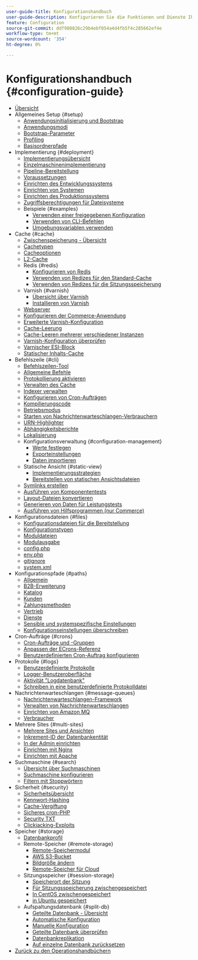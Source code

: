 ```yaml
---
user-guide-title: Konfigurationshandbuch
user-guide-description: Konfigurieren Sie die Funktionen und Dienste Ihrer Adobe Commerce-Anwendung.
feature: Configuration
source-git-commit: ddf988826c29b4ebf054a4d4fb5f4c285662ef4e
workflow-type: tm+mt
source-wordcount: '354'
ht-degree: 0%

---
```



# Konfigurationshandbuch {#configuration-guide}

+ [Übersicht](overview.md)
+ Allgemeines Setup {#setup}
   + [Anwendungsinitialisierung und Bootstrap](bootstrap/initialization.md)
   + [Anwendungsmodi](bootstrap/application-modes.md)
   + [Bootstrap-Parameter](bootstrap/set-parameters.md)
   + [Profiling](bootstrap/mage-profiler.md)
   + [Basisordnerpfade](bootstrap/mage-directory.md)
+ Implementierung {#deployment}
   + [Implementierungsübersicht](deployment/overview.md)
   + [Einzelmaschinenimplementierung](deployment/single-machine.md)
   + [Pipeline-Bereitstellung](deployment/technical-details.md)
   + [Voraussetzungen](deployment/prerequisites.md)
   + [Einrichten des Entwicklungssystems](deployment/development-system.md)
   + [Einrichten von Systemen](deployment/build-system.md)
   + [Einrichten des Produktionssystems](deployment/production-system.md)
   + [Zugriffsberechtigungen für Dateisysteme](deployment/file-system-permissions.md)
   + Beispiele {#examples}
      + [Verwenden einer freigegebenen Konfiguration](deployment/example-shared-configuration.md)
      + [Verwenden von CLI-Befehlen](deployment/example-using-cli.md)
      + [Umgebungsvariablen verwenden](deployment/example-environment-variables.md)
+ Cache {#cache}
   + [Zwischenspeicherung - Übersicht](cache/caching-overview.md)
   + [Cachetypen](cache/cache-types.md)
   + [Cacheoptionen](cache/cache-options.md)
   + [L2-Cache](cache/level-two-cache.md)
   + Redis {#redis}
      + [Konfigurieren von Redis](cache/config-redis.md)
      + [Verwenden von Redizes für den Standard-Cache](cache/redis-pg-cache.md)
      + [Verwenden von Redizes für die Sitzungsspeicherung](cache/redis-session.md)
   + Varnish {#varnish}
      + [Übersicht über Varnish](cache/config-varnish.md)
      + [Installieren von Varnish](cache/config-varnish-install.md)
   + [Webserver](cache/config-varnish-server.md)
   + [Konfigurieren der Commerce-Anwendung](cache/configure-varnish-commerce.md)
   + [Erweiterte Varnish-Konfiguration](cache/config-varnish-advanced.md)
   + [Cache-Leerung](cache/use-varnish-cache.md)
   + [Cache-Leeren mehrerer verschiedener Instanzen](cache/use-multiple-varnish-cache.md)
   + [Varnish-Konfiguration überprüfen](cache/config-varnish-final.md)
   + [Varnischer ESI-Block](cache/use-varnish-esi.md)
   + [Statischer Inhalts-Cache](cache/static-content-signing.md)
+ Befehlszeile {#cli}
   + [Befehlszeilen-Tool](cli/config-cli.md)
   + [Allgemeine Befehle](cli/common-cli-commands.md)
   + [Protokollierung aktivieren](cli/enable-logging.md)
   + [Verwalten des Cache](cli/manage-cache.md)
   + [Indexer verwalten](cli/manage-indexers.md)
   + [Konfigurieren von Cron-Aufträgen](cli/configure-cron-jobs.md)
   + [Kompilierungscode](cli/code-compiler.md)
   + [Betriebsmodus](cli/set-mode.md)
   + [Starten von Nachrichtenwarteschlangen-Verbrauchern](cli/start-message-queues.md)
   + [URN-Highlighter](cli/urn-highlighter.md)
   + [Abhängigkeitsberichte](cli/dependency-reports.md)
   + [Lokalisierung](cli/localization.md)
   + Konfigurationsverwaltung {#configuration-management}
      + [Werte festlegen](cli/set-configuration-values.md)
      + [Exporteinstellungen](cli/export-configuration.md)
      + [Daten importieren](cli/import-configuration.md)
   + Statische Ansicht {#static-view}
      + [Implementierungsstrategien](cli/static-view-file-strategy.md)
      + [Bereitstellen von statischen Ansichtsdateien](cli/static-view-file-deployment.md)
   + [Symlinks erstellen](cli/create-symlinks.md)
   + [Ausführen von Komponententests](cli/unit-tests.md)
   + [Layout-Dateien konvertieren](cli/convert-layout-files.md)
   + [Generieren von Daten für Leistungstests](cli/generate-data.md)
   + [Ausführen von Hilfsprogrammen (nur Commerce)](cli/run-support-utilities.md)
+ Konfigurationsdateien {#files}
   + [Konfigurationsdateien für die Bereitstellung](reference/deployment-files.md)
   + [Konfigurationstypen](reference/config-create-types.md)
   + [Moduldateien](reference/module-files.md)
   + [Modulausgabe](reference/disable-module-output.md)
   + [config.php](reference/config-reference-configphp.md)
   + [env.php](reference/config-reference-envphp.md)
   + [gitignore](reference/config-reference-gitignore.md)
   + [system.xml](reference/config-reference-systemxml.md)
+ Konfigurationspfade {#paths}
   + [Allgemein](reference/config-reference-general.md)
   + [B2B-Erweiterung](reference/config-reference-b2b.md)
   + [Katalog](reference/config-reference-catalog.md)
   + [Kunden](reference/config-reference-customers.md)
   + [Zahlungsmethoden](reference/config-reference-payment.md)
   + [Vertrieb](reference/config-reference-sales.md)
   + [Dienste](reference/config-reference-services.md)
   + [Sensible und systemspezifische Einstellungen](reference/config-reference-sens.md)
   + [Konfigurationseinstellungen überschreiben](reference/override-config-settings.md)
+ Cron-Aufträge {#crons}
   + [Cron-Aufträge und -Gruppen](cron/custom-cron.md)
   + [Anpassen der ECrons-Referenz](cron/custom-cron-reference.md)
   + [Benutzerdefinierten Cron-Auftrag konfigurieren](cron/custom-cron-tutorial.md)
+ Protokolle {#logs}
   + [Benutzerdefinierte Protokolle](logs/custom-logging.md)
   + [Logger-Benutzeroberfläche](logs/logger-interface.md)
   + [Aktivität &quot;Logdatenbank&quot;](logs/database-activity.md)
   + [Schreiben in eine benutzerdefinierte Protokolldatei](logs/custom-log-files.md)
+ Nachrichtenwarteschlangen {#message-queues}
   + [Nachrichtenwarteschlangen-Framework](queues/message-queue-framework.md)
   + [Verwalten von Nachrichtenwarteschlangen](queues/manage-message-queues.md)
   + [Einrichten von Amazon MQ](queues/aws-mq.md)
   + [Verbraucher](queues/consumers.md)
+ Mehrere Sites {#multi-sites}
   + [Mehrere Sites und Ansichten](multi-sites/ms-overview.md)
   + [Inkrement-ID der Datenbankentität](multi-sites/change-increment-id.md)
   + [In der Admin einrichten](multi-sites/ms-admin.md)
   + [Einrichten mit Nginx](multi-sites/ms-nginx.md)
   + [Einrichten mit Apache](multi-sites/ms-apache.md)
+ Suchmaschine {#search}
   + [Übersicht über Suchmaschinen](search/overview-search.md)
   + [Suchmaschine konfigurieren](search/configure-search-engine.md)
   + [Filtern mit Stoppwörtern](search/search-stopwords.md)
+ Sicherheit {#security}
   + [Sicherheitsübersicht](security/overview.md)
   + [Kennwort-Hashing](security/password-hashing.md)
   + [Cache-Vergiftung](security/cache-poisoning.md)
   + [Sicheres cron-PHP](security/secure-cron-php.md)
   + [Security TXT](security/security-txt.md)
   + [Clickjacking-Exploits](security/xframe-options.md)
+ Speicher {#storage}
   + [Datenbankprofil](storage/db-profiler.md)
   + Remote-Speicher {#remote-storage}
      + [Remote-Speichermodul](remote-storage/remote-storage.md)
      + [AWS S3-Bucket](remote-storage/remote-storage-aws-s3.md)
      + [Bildgröße ändern](remote-storage/remote-storage-image-resize.md)
      + [Remote-Speicher für Cloud](remote-storage/cloud-support.md)
   + Sitzungsspeicher {#session-storage}
      + [Speicherort der Sitzung](storage/sessions.md)
      + [Für Sitzungsspeicherung zwischengespeichert](storage/memcached.md)
      + [In CentOS zwischengespeichert](storage/memcache-centos.md)
      + [in Ubuntu gespeichert](storage/memcache-ubuntu.md)
   + Aufspaltungsdatenbank {#split-db}
      + [Geteilte Datenbank - Übersicht](storage/multi-master.md)
      + [Automatische Konfiguration](storage/multi-master-masterdb.md)
      + [Manuelle Konfiguration](storage/multi-master-manual.md)
      + [Geteilte Datenbank überprüfen](storage/multi-master-verify.md)
      + [Datenbankreplikation](storage/multi-master-replication.md)
      + [Auf einzelne Datenbank zurücksetzen](storage/revert-split-database.md)
+ [Zurück zu den Operationshandbüchern](https://experienceleague.adobe.com/docs/commerce-operations/operational-guides/home.html)